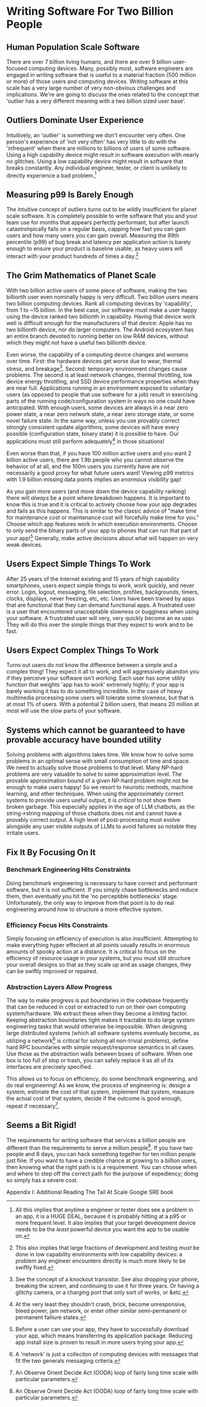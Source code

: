 # Writing Software For Two Billion People 

## Human Population Scale Software

There are over 7 billion living humans, and there are over 9 billion user-focused computing devices.  Many, possibly most, software engineers are engaged in writing software that is useful to a material fraction (500 million or more) of those users and computing devices. Writing software at this scale has a very large number of very non-obvious challenges and implications.  We're are going to discuss the ones related to the concept that 'outlier has a very different meaning with a two billion sized user base'.

## Outliers Dominate User Experience

Intuitively, an 'outlier' is something we don't encounter very often. One person's experience of 'not very often' has very little to do with the 'infrequent' when there are millions to billions of users of some software.  Using a high capability device might result in software execution with nearly no glitches. Using a low capability device might result in software that breaks constantly. Any individual engineer, tester, or client is unlikely to directly experience a bad problem.[^1]

## Measuring p99 Is Barely Enough

The intuitive concept of outliers turns out to be wildly insufficient for planet scale software. It is completely possible to write software that you and your team use for months that appears perfectly performant, but after launch catastrohpically fails on a regular basis, capping how fast you can gain users and how many users you can gain overall.  Measuring the 99th percentile (p99) of bug break and latency per application action is barely enough to ensure your product is baseline usable, as heavy users will interact with your product hundreds of times a day.[^2]  

## The Grim Mathematics of Planet Scale

With two billion active users of some piece of software, making the two billionth user even nominally happy is very difficult. Two billion users means two billion computing devices. Rank all computing devices by 'capability', from 1 to ~15 billion.  In the best case, our software must make a user happy using the device ranked two billionth in capability.  Having that device work well is difficult enough for the manufacturers of that device: Apple has no two billionth device, nor do larger computers.  The Android ecosystem has an entire branch devoted to running better on low RAM devices, without which they might not have a useful two billionth device.

Even worse, the capability of a computing device changes and worsens over time.  First: the hardware devices get worse due to wear, thermal stress, and breakage[^3]. Second: temporary environment changes cause problems.  The second is at least network changes, thermal throttling, low device energy throttling, and SSD device performance properties when they are near full.  Applications running in an environment exposed to voluntary users (as opposed to people that use software for a job) result in exercising parts of the running code/configuration system in ways no one could have anticipated.  With enough users, some devices are always in a near zero power state, a near zero network state, a near zero storage state, or some novel failure state. In the same way, unless you use provably correct strongly consistent update algorithms, some devices will have every possible (configuration state, binary state) it is possible to have. Our applications must still perform adequately[^4] in those situations!

Even worse than that, if you have 100 million active users and you want 2 billion active users, there are 1.9b people who you cannot observe the behavior of at all, and the 100m users you currently have are not necessarily a good proxy for what future users want!  Viewing p99 metrics with 1.9 billion missing data points implies an _enormous_ visibility gap!

As you gain more users (and move down the device capability ranking) there will _always_ be a point where breakdown happens. It is important to know this is true and it is critical to actively choose how your app degrades and fails as this happens. This is similar to the classic advice of "make time for maintenance cost or maintenance cost will forcefully make time for you."  Choose which app features work in which execution environments.  Choose to only send the binary parts of your app to phones that can run that part of your app![^5] Generally, make active decisions about what will happen on very weak devices.

## Users Expect Simple Things To Work

After 25 years of the Internet existing and 15 years of high capability smartphones, users expect simple things to work, work quickly, and never error.  Login, logout, messaging, file selection, profiles, backgrounds, timers, clocks, displays, never freezing, etc, etc.  Users have been trained by apps that are functional that they can demand functional apps.  A frustrated user is a user that encountered unacceptable slowness or bugginess when using your software. A frustrated user will very, very quickly become an ex user.  They will do this over the simple things that they expect to work and to be fast.

## Users Expect Complex Things To Work

Turns out users do not know the difference between a simple and a complex thing! They expect it all to work, and will aggressively abandon you if they perceive your software isn't working. Each user has some utility function that weights 'app has to work' extremely highly; if your app is barely working it has to do something incredible.  In the case of heavy multimedia processing some users will tolerate some slowness, but that is at most 1% of users. With a potential 2 billion users, that means 20 million at most will use the slow parts of your software. 

## Systems which cannot be guaranteed to have provable accuracy have bounded utility

Solving problems with algorithms takes time. We know how to solve some problems in an optimal sense with small consumption of time and space.  We need to actually solve those problems to that level. Many NP-hard problems are very valuable to solve to some approximation level. The provable approximation bound of a given NP-hard problem might not be enough to make users happy! So we resort to heuristic methods, machine learning, and other techniques.  When using the approximately correct systems to provide users useful output, it is _critical_ to not show them broken garbage. This especially applies in the age of LLM chatbots, as the string->string mapping of those chatbots does not and cannot have a provably correct output. A high level of post-processing must evolve alongside any user visible outputs of LLMs to avoid failures so notable they irritate users.

## Fix It By Focusing On It

### Benchmark Engineering Hits Constraints

Doing benchmark engineering is necessary to have correct and performant software, but it is not sufficient.  If you simply chase bottlenecks and reduce them, then eventually you hit the 'no perceptible bottlenecks' stage. Unfortunately, the only way to improve from that point is to do real engineering around how to structure a more effective system.

### Efficiency Focus Hits Constraints

Simply focusing on efficiency of execution is also insufficient.  Attempting to make everything hyper effecient at all points usually results in enormous amounts of spooky action at a distance. It is critical to focus on the efficiency of resource usage in your systems, but you must still structure your overall designs so that as they scale up and as usage changes, they can be swiftly improved or repaired.

### Abstraction Layers Allow Progress

The way to make progress is put boundaries in the codebase frequently that can be reduced in cost or extracted to run on their own computing system/hardware. We extract these when they become a limiting factor. Keeping abstraction boundaries tight makes it tractable to do large system engineering tasks that would otherwise be impossible. When designing large distributed systems (which all software systems eventualy become, as utilizing a network[^6] is critical for solving all non-trivial problems), define hard RPC boundaries with simple request/response semantics in all cases.  Use those as the abstraction walls between boxes of software.  When one box is too full of slop or trash, you can safely replace it as all of its interfaces are precisely specified.

This allows us to focus on efficiency, do some benchmark engineering, and do real engineering! As we know, the process of engineering is: design a system, estimate the cost of that system, implement that system, measure the actual cost of that system, decide if the outcome is good enough, repeat if necessary[^7].

## Seems a Bit Rigid!

The requirements for writing software that services a billion people are different than the requirements to serve a million people[^7]. If you have two people and 8 days, you can hack something together for ten million people just fine.  If you want to have a credible chance at growing to a billion users, then knowing what the right path is is a requirement.  You can choose when and where to step off the correct path for the purpose of expediency; doing so simply has a severe cost.

[^1]: All this implies that anytime a engineer or tester does see a problem in an app, it is a HUGE DEAL, because it is probably hitting at a p95 or more frequent level. It also implies that your target development device needs to be the _least_ powerful device you want the app to be usable on.
[^2]: This also implies that large fractions of development and testing _must_ be done in low capability environments with low capability devices: a problem any engineer encounters directly is much more likely to be swiftly fixed.
[^3]: See the concept of a knockout transistor.  See also dropping your phone, breaking the screen, and continuing to use it for three years. Or having a glitchy camera, or a charging port that only sort of works, or &etc.
[^4]: At the very least they shouldn't crash, brick, become unresponsive, bleed power, jam network, or enter other similar semi-permanent or permanent failiure states.
[^5]: Before a user can use your app, they have to successfully download your app, which means transferring its application package.  Reducing app install size is proven to result in more users trying your app.
[^6]: A 'network' is just a colleciton of computing devices with messages that fit the two generals messaging criteria.
[^7]: An Observe Orient Decide Act (OODA) loop of fairly long time scale with particular parameters.
[^8]: That said, these lessons all apply to software that is for a hundred thousand people: little broken, irritating things about software results in people not using that software! Examine your own usage of software over time!  How many times have you used a buggy compiler?

Appendix I:
Additional Reading
The Tail At Scale
Google SRE book

